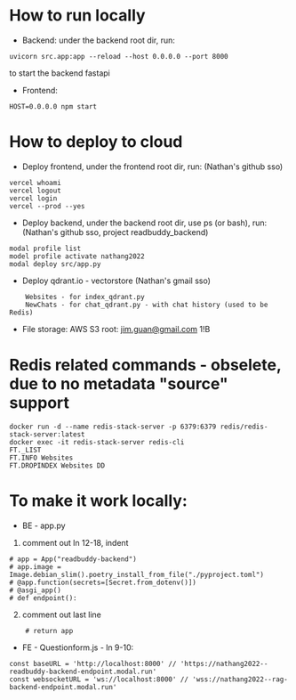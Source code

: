 # How to run locally

- Backend: under the backend root dir, run: 
```
uvicorn src.app:app --reload --host 0.0.0.0 --port 8000
```
to start the backend fastapi

- Frontend:
```
HOST=0.0.0.0 npm start
```

# How to deploy to cloud

- Deploy frontend, under the frontend root dir, run: (Nathan's github sso)
```
vercel whoami
vercel logout
vercel login
vercel --prod --yes
```

- Deploy backend, under the backend root dir, use ps (or bash), run: (Nathan's github sso, project readbuddy_backend)
```
modal profile list
model profile activate nathang2022
modal deploy src/app.py
```

- Deploy qdrant.io - vectorstore (Nathan's gmail sso) 
```
    Websites - for index_qdrant.py
    NewChats - for chat_qdrant.py - with chat history (used to be Redis)
```

- File storage: AWS S3 root: jim.guan@gmail.com 1!B

# Redis related commands - obselete, due to no metadata "source" support

```
docker run -d --name redis-stack-server -p 6379:6379 redis/redis-stack-server:latest
docker exec -it redis-stack-server redis-cli
FT._LIST
FT.INFO Websites
FT.DROPINDEX Websites DD
```

# To make it work locally:

- BE - app.py
1. comment out ln 12-18, indent
```
# app = App("readbuddy-backend")
# app.image = Image.debian_slim().poetry_install_from_file("./pyproject.toml")
# @app.function(secrets=[Secret.from_dotenv()])
# @asgi_app()
# def endpoint():
````
2. comment out last line
```
    # return app
```
- FE - Questionform.js - ln 9-10:
```
const baseURL = 'http://localhost:8000' // 'https://nathang2022--readbuddy-backend-endpoint.modal.run'
const websocketURL = 'ws://localhost:8000' // 'wss://nathang2022--rag-backend-endpoint.modal.run'
```

